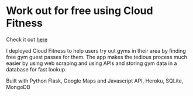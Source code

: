 # Work out for free using Cloud Fitness
Check it out [here](http://www.cloudfitness.io/)

I deployed Cloud Fitness to help users try out gyms in their area by finding free gym guest passes for them. The app makes the tedious process much easier by using web scraping and using APIs and storing gym data in a database for fast lookup.

Built with Python Flask, Google Maps and Javascript API, Heroku, SQLite, MongoDB

